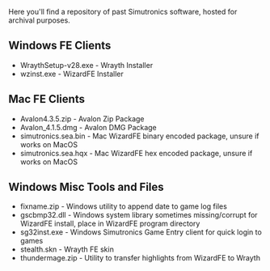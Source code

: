 Here you'll find a repository of past Simutronics software, hosted for archival purposes.

## Windows FE Clients
* WraythSetup-v28.exe - Wrayth Installer
* wzinst.exe - WizardFE Installer

## Mac FE Clients
* Avalon4.3.5.zip - Avalon Zip Package
* Avalon_4.1.5.dmg - Avalon DMG Package
* simutronics.sea.bin - Mac WizardFE binary encoded package, unsure if works on MacOS
* simutronics.sea.hqx - Mac WizardFE hex encoded package, unsure if works on MacOS

## Windows Misc Tools and Files
* fixname.zip - Windows utility to append date to game log files
* gscbmp32.dll - Windows system library sometimes missing/corrupt for WizardFE install, place in WizardFE program directory
* sg32inst.exe - Windows Simutronics Game Entry client for quick login to games
* stealth.skn - Wrayth FE skin
* thundermage.zip - Utility to transfer highlights from WizardFE to Wrayth
